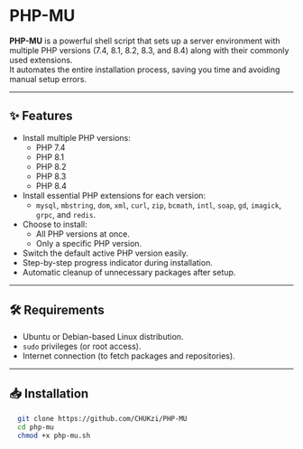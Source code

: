 # PHP-MU

**PHP-MU** is a powerful shell script that sets up a server environment with multiple PHP versions (7.4, 8.1, 8.2, 8.3, and 8.4) along with their commonly used extensions.  
It automates the entire installation process, saving you time and avoiding manual setup errors.

---

## ✨ Features

- Install multiple PHP versions:
   - PHP 7.4
   - PHP 8.1
   - PHP 8.2
   - PHP 8.3
   - PHP 8.4
- Install essential PHP extensions for each version:
   - `mysql`, `mbstring`, `dom`, `xml`, `curl`, `zip`, `bcmath`, `intl`, `soap`, `gd`, `imagick`, `grpc`, and `redis`.
- Choose to install:
   - All PHP versions at once.
   - Only a specific PHP version.
- Switch the default active PHP version easily.
- Step-by-step progress indicator during installation.
- Automatic cleanup of unnecessary packages after setup.

---

## 🛠️ Requirements

- Ubuntu or Debian-based Linux distribution.
- `sudo` privileges (or root access).
- Internet connection (to fetch packages and repositories).

---

## 📥 Installation

   ```bash
     git clone https://github.com/CHUKzi/PHP-MU
     cd php-mu
     chmod +x php-mu.sh
   
